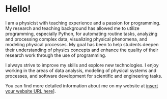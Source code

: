 # Hello!

I am a physicist with teaching experience and a passion for programming. 
My research and teaching background has allowed me to utilize programming, especially Python, for automating routine tasks, analyzing and processing complex data, visualizing physical phenomena, and modeling physical processes. 
My goal has been to help students deepen their understanding of physics concepts and enhance the quality of their research work through the use of programming.

I always strive to improve my skills and explore new technologies. 
I enjoy working in the areas of data analysis, modeling of physical systems and processes, and software development for scientific and engineering tasks.

You can find more detailed information about me on my website at [insert your website URL here](https://sergiokapone.github.io/)].
